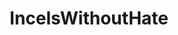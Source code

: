 ---
title: IncelsWithoutHate
crosslinks:
- ForeverAlone
- IncelTears
- simpleliving
- Incels
- confession
- IncelsWithHate
- IncelReddit
---
